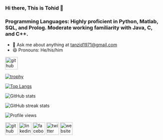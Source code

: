 ### Hi there, This is Tohid 👋

### Programming Languages: Highly proficient in Python, Matlab, SQL, and Prolog. Moderate working familiarity with Java, C, and C++.

- 💬 Ask me about anything at tanzid1971@gmail.com 
- 😄 Pronouns: He/his/him

[<img src='https://cdn.jsdelivr.net/npm/simple-icons@3.0.1/icons/github.svg' alt='github' height='40'>](https://github.com/fallenAmber)  

[![trophy](https://github-profile-trophy.vercel.app/?username=fallenAmber)](https://github.com/ryo-ma/github-profile-trophy)

[![Top Langs](https://github-readme-stats.vercel.app/api/top-langs/?username=fallenAmber)](https://github.com/anuraghazra/github-readme-stats)

![GitHub stats](https://github-readme-stats.vercel.app/api?username=fallenAmber&show_icons=true)  

![GitHub streak stats](https://streak-stats.demolab.com/?user=fallenAmber)  

![Profile views](https://gpvc.arturio.dev/fallenAmber)  

[<img src='https://cdn.jsdelivr.net/npm/simple-icons@3.0.1/icons/github.svg' alt='github' height='40'>](https://github.com/https://github.com/fallenAmber)  [<img src='https://cdn.jsdelivr.net/npm/simple-icons@3.0.1/icons/linkedin.svg' alt='linkedin' height='40'>](https://www.linkedin.com/in/https://www.linkedin.com/in/tohid321//)  [<img src='https://cdn.jsdelivr.net/npm/simple-icons@3.0.1/icons/facebook.svg' alt='facebook' height='40'>](https://www.facebook.com/https://www.facebook.com/tohid.321/)  [<img src='https://cdn.jsdelivr.net/npm/simple-icons@3.0.1/icons/twitter.svg' alt='twitter' height='40'>](https://twitter.com/https://twitter.com/tohid321)  [<img src='https://cdn.jsdelivr.net/npm/simple-icons@3.0.1/icons/icloud.svg' alt='website' height='40'>](sites.google.com/view/fallenamber)  
